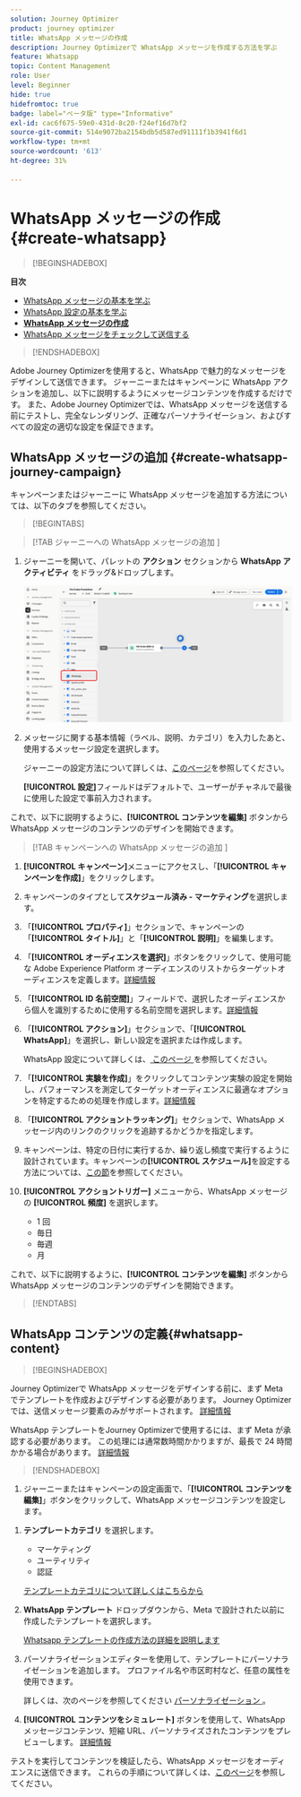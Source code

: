 ```yaml
---
solution: Journey Optimizer
product: journey optimizer
title: WhatsApp メッセージの作成
description: Journey Optimizerで WhatsApp メッセージを作成する方法を学ぶ
feature: Whatsapp
topic: Content Management
role: User
level: Beginner
hide: true
hidefromtoc: true
badge: label="ベータ版" type="Informative"
exl-id: cac6f675-59e0-431d-8c20-f24ef16d7bf2
source-git-commit: 514e9072ba2154bdb5d587ed91111f1b3941f6d1
workflow-type: tm+mt
source-wordcount: '613'
ht-degree: 31%

---
```


# WhatsApp メッセージの作成 {#create-whatsapp}

>[!BEGINSHADEBOX]

**目次**

* [WhatsApp メッセージの基本を学ぶ](get-started-whatsapp.md)
* [WhatsApp 設定の基本を学ぶ](whatsapp-configuration.md)
* **[WhatsApp メッセージの作成](create-whatsapp.md)**
* [WhatsApp メッセージをチェックして送信する](send-whatsapp.md)

>[!ENDSHADEBOX]

Adobe Journey Optimizerを使用すると、WhatsApp で魅力的なメッセージをデザインして送信できます。 ジャーニーまたはキャンペーンに WhatsApp アクションを追加し、以下に説明するようにメッセージコンテンツを作成するだけです。 また、Adobe Journey Optimizerでは、WhatsApp メッセージを送信する前にテストし、完全なレンダリング、正確なパーソナライゼーション、およびすべての設定の適切な設定を保証できます。

## WhatsApp メッセージの追加 {#create-whatsapp-journey-campaign}

キャンペーンまたはジャーニーに WhatsApp メッセージを追加する方法については、以下のタブを参照してください。

>[!BEGINTABS]

>[!TAB ジャーニーへの WhatsApp メッセージの追加 ]

1. ジャーニーを開いて、パレットの **アクション** セクションから **WhatsApp アクティビティ** をドラッグ&amp;ドロップします。

   ![](assets/whatsapp-create-jo.png)

1. メッセージに関する基本情報（ラベル、説明、カテゴリ）を入力したあと、使用するメッセージ設定を選択します。

   ジャーニーの設定方法について詳しくは、[このページ](../building-journeys/journey-gs.md)を参照してください。

   **[!UICONTROL 設定]**&#x200B;フィールドはデフォルトで、ユーザーがチャネルで最後に使用した設定で事前入力されます。

これで、以下に説明するように、**[!UICONTROL コンテンツを編集]** ボタンから WhatsApp メッセージのコンテンツのデザインを開始できます。

>[!TAB  キャンペーンへの WhatsApp メッセージの追加 ]

1. **[!UICONTROL キャンペーン]**&#x200B;メニューにアクセスし、「**[!UICONTROL キャンペーンを作成]**」をクリックします。

1. キャンペーンのタイプとして&#x200B;**スケジュール済み - マーケティング**&#x200B;を選択します。

1. 「**[!UICONTROL プロパティ]**」セクションで、キャンペーンの「**[!UICONTROL タイトル]**」と「**[!UICONTROL 説明]**」を編集します。

1. 「**[!UICONTROL オーディエンスを選択]**」ボタンをクリックして、使用可能な Adobe Experience Platform オーディエンスのリストからターゲットオーディエンスを定義します。[詳細情報](../audience/about-audiences.md)

1. 「**[!UICONTROL ID 名前空間]**」フィールドで、選択したオーディエンスから個人を識別するために使用する名前空間を選択します。[詳細情報](../event/about-creating.md#select-the-namespace)

1. 「**[!UICONTROL アクション]**」セクションで、「**[!UICONTROL WhatsApp]**」を選択し、新しい設定を選択または作成します。

   WhatsApp 設定について詳しくは、[ このページ ](whatsapp-configuration.md) を参照してください。

1. 「**[!UICONTROL 実験を作成]**」をクリックしてコンテンツ実験の設定を開始し、パフォーマンスを測定してターゲットオーディエンスに最適なオプションを特定するための処理を作成します。[詳細情報](../content-management/content-experiment.md)

1. 「**[!UICONTROL アクショントラッキング]**」セクションで、WhatsApp メッセージ内のリンクのクリックを追跡するかどうかを指定します。

1. キャンペーンは、特定の日付に実行するか、繰り返し頻度で実行するように設計されています。キャンペーンの&#x200B;**[!UICONTROL スケジュール]**&#x200B;を設定する方法については、[この節](../campaigns/create-campaign.md#schedule)を参照してください。

1. **[!UICONTROL アクショントリガー]** メニューから、WhatsApp メッセージの **[!UICONTROL 頻度]** を選択します。

   * 1 回
   * 毎日
   * 毎週
   * 月

これで、以下に説明するように、**[!UICONTROL コンテンツを編集]** ボタンから WhatsApp メッセージのコンテンツのデザインを開始できます。

>[!ENDTABS]

## WhatsApp コンテンツの定義{#whatsapp-content}

>[!BEGINSHADEBOX]

Journey Optimizerで WhatsApp メッセージをデザインする前に、まず Meta でテンプレートを作成およびデザインする必要があります。 Journey Optimizerでは、送信メッセージ要素のみがサポートされます。 [詳細情報](https://www.facebook.com/business/help/2055875911147364?id=2129163877102343)

WhatsApp テンプレートをJourney Optimizerで使用するには、まず Meta が承認する必要があります。 この処理には通常数時間かかりますが、最長で 24 時間かかる場合があります。 [詳細情報](https://developers.facebook.com/docs/whatsapp/message-templates/guidelines/#approval-process)

>[!ENDSHADEBOX]

1. ジャーニーまたはキャンペーンの設定画面で、「**[!UICONTROL コンテンツを編集]**」ボタンをクリックして、WhatsApp メッセージコンテンツを設定します。

<!--
1. Select **[!UICONTROL Template message]**. 
-->

1. **テンプレートカテゴリ** を選択します。

   * マーケティング
   * ユーティリティ
   * 認証

   [ テンプレートカテゴリについて詳しくはこちらから ](https://developers.facebook.com/docs/whatsapp/updates-to-pricing/new-template-guidelines/#template-category-guidelines)

1. **WhatsApp テンプレート** ドロップダウンから、Meta で設計された以前に作成したテンプレートを選択します。

   [Whatsapp テンプレートの作成方法の詳細を説明します ](https://www.facebook.com/business/help/2055875911147364?id=2129163877102343)

1. パーソナライゼーションエディターを使用して、テンプレートにパーソナライゼーションを追加します。 プロファイル名や市区町村など、任意の属性を使用できます。

   詳しくは、次のページを参照してください [ パーソナライゼーション ](../personalization/personalize.md)。

1. **[!UICONTROL コンテンツをシミュレート]** ボタンを使用して、WhatsApp メッセージコンテンツ、短縮 URL、パーソナライズされたコンテンツをプレビューします。 [詳細情報](send-whatsapp.md)

テストを実行してコンテンツを検証したら、WhatsApp メッセージをオーディエンスに送信できます。 これらの手順について詳しくは、[このページ](send-whatsapp.md)を参照してください。


<!--
* **[!UICONTROL Template message]**: Predefined message imported from Meta into Journey Optimizer. These are intended for sending notifications, alerts, or updates to your customers.

* **[!UICONTROL Response message]**: Message created in Journey Optimizer and sent in reply to customer queries or interactions.

>[!BEGINTABS]

>[!TAB Template message]

1. From the journey or campaign configuration screen, click the **[!UICONTROL Edit content]** button to configure the WhatsApp message content.

1. Select **[!UICONTROL Template message]**.

1. Choose your Template category. [Learn more](https://developers.facebook.com/docs/WhatsApp/updates-to-pricing/new-template-guidelines/)

1. From the **WhatsApp template** drop-down, select your previously created template designed in Meta.

1. Use the personalization editor to define content, add personalization and dynamic content. You can use any attribute, such as the profile name or city for example. You can also define conditional rules. Browse to the following pages to learn more about [personalization](../personalization/personalize.md) and [dynamic content](../personalization/get-started-dynamic-content.md) in the personalization editor.

1. Use the **[!UICONTROL Simulate content]** button to preview your WhatsApp message content, shortened URLs, and personalized content. [Learn more](send-whatsapp.md)

Once you have performed your tests and validated the content, you can send your WhatsApp message to your audience. These steps are detailed in [this page](send-whatsapp.md)

>[!TAB Response message]

1. From the journey or campaign configuration screen, click the **[!UICONTROL Edit content]** button to configure the WhatsApp message content.

1. Select **[!UICONTROL Response message]**.

1. Enter your text in the **[!UICONTROL Body]** field.

1. Use the personalization editor to define content, add personalization and dynamic content. You can use any attribute, such as the profile name or city for example. You can also define conditional rules. Browse to the following pages to learn more about [personalization](../personalization/personalize.md) and [dynamic content](../personalization/get-started-dynamic-content.md) in the personalization editor.

1. Use the **[!UICONTROL Simulate content]** button to preview your WhatsApp message content, shortened URLs, and personalized content. [Learn more](send-whatsapp.md)

Once you have performed your tests and validated the content, you can send your WhatsApp message to your audience. These steps are detailed in [this page](send-whatsapp.md)

>[!ENDTABS]
-->
